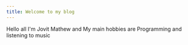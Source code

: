 ```yaml
---
title: Welcome to my blog
---
```

Hello all I'm Jovit Mathew and My main hobbies are Programming and listening to music
